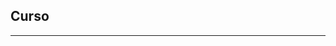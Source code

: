 ## Curso



**************************************************************************************************

